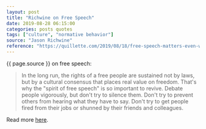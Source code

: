 ```yaml
---
layout: post
title: "Richwine on Free Speech"
date: 2019-08-28 06:15:00
categories: posts quotes
tags: ["culture", "normative behavior"]
source: "Jason Richwine"
reference: "https://quillette.com/2019/08/18/free-speech-matters-even-when-its-not-protected-by-the-first-amendment/"
---
```


{{ page.source }} on free speech:

> In the long run, the rights of a free people are sustained not by laws, but by a cultural consensus that places real value on freedom. That's why the "spirit of free speech" is so important to revive. Debate people vigorously, but don't try to silence them. Don't try to prevent others from hearing what they have to say. Don't try to get people fired from their jobs or shunned by their friends and colleagues.

Read more [here]({{page.reference}}).
